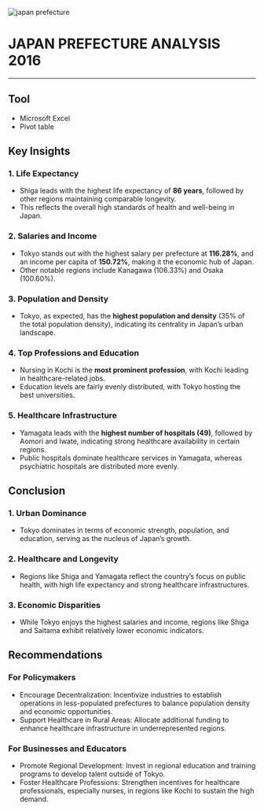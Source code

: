 ![japan prefecture](https://github.com/user-attachments/assets/fe3fc6f5-1913-43e6-b5ba-8f702950df74)

# JAPAN PREFECTURE ANALYSIS 2016
---
## Tool
- Microsoft Excel
- Pivot table
  
## Key Insights 

### 1. Life Expectancy  
   - Shiga leads with the highest life expectancy of **86 years**, followed by other regions maintaining comparable longevity.  
   - This reflects the overall high standards of health and well-being in Japan.  

### 2. Salaries and Income
   - Tokyo stands out with the highest salary per prefecture at **116.28%**, and an income per capita of **150.72%**, making it the economic hub of Japan.  
   - Other notable regions include Kanagawa (106.33%) and Osaka (100.60%).  

### 3. Population and Density  
   - Tokyo, as expected, has the **highest population and density** (35% of the total population density), indicating its centrality in Japan’s urban landscape.  

### 4. Top Professions and Education  
   - Nursing in Kochi is the **most prominent profession**, with Kochi leading in healthcare-related jobs.  
   - Education levels are fairly evenly distributed, with Tokyo hosting the best universities.  

### 5. Healthcare Infrastructure  
   - Yamagata leads with the **highest number of hospitals (49)**, followed by Aomori and Iwate, indicating strong healthcare availability in certain regions.  
   - Public hospitals dominate healthcare services in Yamagata, whereas psychiatric hospitals are distributed more evenly.  

## Conclusion 

### 1. Urban Dominance  
   - Tokyo dominates in terms of economic strength, population, and education, serving as the nucleus of Japan’s growth.  

### 2. Healthcare and Longevity  
   - Regions like Shiga and Yamagata reflect the country’s focus on public health, with high life expectancy and strong healthcare infrastructures.  

### 3. Economic Disparities  
   - While Tokyo enjoys the highest salaries and income, regions like Shiga and Saitama exhibit relatively lower economic indicators.  

## Recommendations  

### For Policymakers  
- Encourage Decentralization: Incentivize industries to establish operations in less-populated prefectures to balance population density and economic opportunities.  
- Support Healthcare in Rural Areas: Allocate additional funding to enhance healthcare infrastructure in underrepresented regions.  

### For Businesses and Educators  
- Promote Regional Development: Invest in regional education and training programs to develop talent outside of Tokyo.  
- Foster Healthcare Professions: Strengthen incentives for healthcare professionals, especially nurses, in regions like Kochi to sustain the high demand.  

